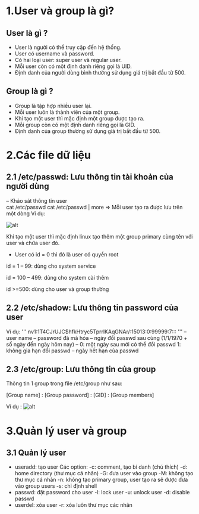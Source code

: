 # 1.User và group là gì?

## User là gì ?
- User là người có thể truy cập đến hệ thống.
- User có username và password.
- Có hai loại user: super user và regular user.
- Mỗi user còn có một định danh riêng gọi là UID.
- Định danh của người dùng bình thường sử dụng giá trị bắt đầu từ 500.

## Group là gì ?
- Group là tập hợp nhiều user lại.
- Mỗi user luôn là thành viên của một group.
- Khi tạo một user thì mặc định một group được tạo ra.
- Mỗi group còn có một định danh riêng gọi là GID.
- Định danh của group thường sử dụng giá trị bắt đầu từ 500.

# 2.Các file dữ liệu

## 2.1 /etc/passwd: Lưu thông tin tài khoản của người dùng
– Khảo sát thông tin user   
cat /etc/passwd
cat /etc/passwd | more
=> Mỗi user tạo ra được lưu trên một dòng
Ví dụ: 

![alt](https://sinhvientot.net/wp-content/uploads/2016/04/image001-1.gif)

Khi tạo một user thì mặc định linux tạo thêm một group primary cùng tên với user và chứa user đó.
- User có id = 0 thì đó là user có quyền root

id = 1 – 99: dùng cho system service

id = 100 – 499: dùng cho system cài thêm

id >=500: dùng cho user và group thường

## 2.2 /etc/shadow: Lưu thông tin password của user
Ví dụ:
'''
nv1:$1$T4CJrUJC$hfkHtryc5TprrlKAqGNAr/:15013:0:99999:7:::
'''
– user name
– password đã mã hóa
– ngày đổi passwd sau cùng (1/1/1970 + số ngày đến ngày hôm nay)
– 0: một ngày sau mới có thể đổi passwd
  1: không gia hạn đổi passwd
– ngày hết hạn của passwd 
## 2.3 /etc/group: Lưu thông tin của group
Thông tin 1 group trong file /etc/group như sau:

 [Group name] : [Group password] : [GID] : [Group members]

 Ví dụ : 
 ![alt](https://i.imgur.com/BMMscbk.png)


# 3.Quản lý user và group
## 3.1 Quản lý user
- useradd: tạo user
Các option:
-c: comment, tạo bí danh (chú thích)
-d: home directory (thư mục cá nhân)
-G: đưa user vào group
-M: không tạo thư mục cá nhân
-n: không tạo primary group, user tạo ra sẽ được đưa vào group users
-s: chỉ định shell
- passwd: đặt password cho user
-l: lock user
-u: unlock user
-d: disable passwd
- userdel: xóa user
-r: xóa luôn thư mục các nhân

